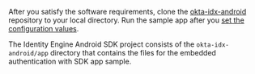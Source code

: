 After you satisfy the software requirements, clone the [okta-idx-android](https://github.com/okta/okta-idx-android)
repository to your local directory. Run the sample app after you [set the configuration values](/docs/guides/oie-embedded-common-download-setup-app/-/main/#set-the-configuration-values).

The Identity Engine Android SDK project consists of the `okta-idx-android/app` directory that contains the files for the embedded authentication with SDK app sample.
